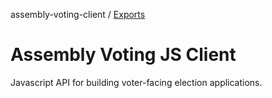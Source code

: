 assembly-voting-client / [Exports](modules.md)

# Assembly Voting JS Client

Javascript API for building voter-facing election applications.

